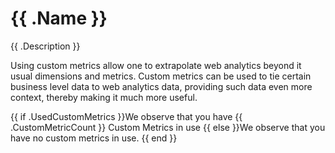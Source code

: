 # {{ .Name }}

{{ .Description }}

Using custom metrics allow one to extrapolate web analytics beyond it usual dimensions and metrics. Custom metrics can be used to tie certain business level data to web analytics data, providing such data even more context, thereby making it much more useful.

{{ if .UsedCustomMetrics }}We observe that you have {{ .CustomMetricCount }} Custom Metrics in use
{{ else }}We observe that you have no custom metrics in use.
{{ end }}

<div style="page-break-after: always;"></div>
